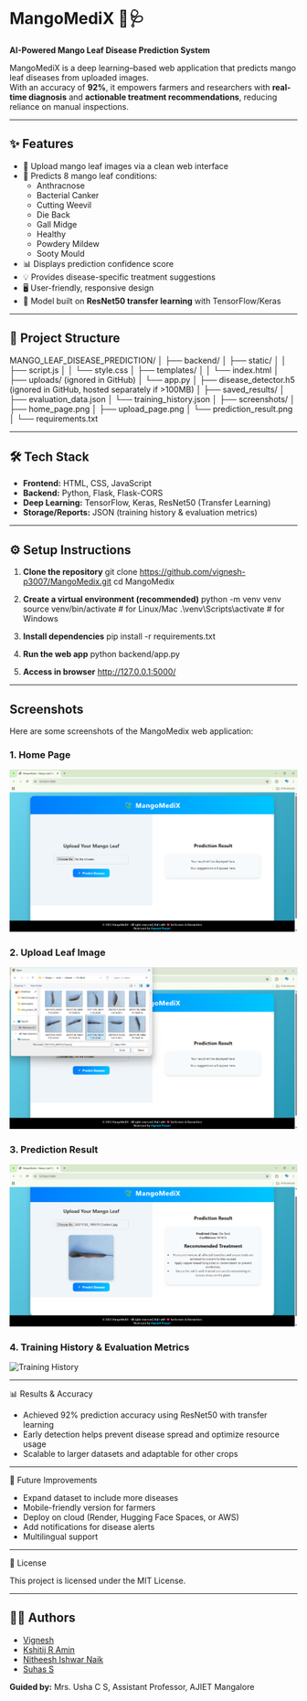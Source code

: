 # MangoMediX 🌿🩺  
**AI-Powered Mango Leaf Disease Prediction System**  

MangoMediX is a deep learning–based web application that predicts mango leaf diseases from uploaded images.  
With an accuracy of **92%**, it empowers farmers and researchers with **real-time diagnosis** and **actionable treatment recommendations**, reducing reliance on manual inspections.  

---

## ✨ Features
- 📸 Upload mango leaf images via a clean web interface  
- 🤖 Predicts 8 mango leaf conditions:
  - Anthracnose  
  - Bacterial Canker  
  - Cutting Weevil  
  - Die Back  
  - Gall Midge  
  - Healthy  
  - Powdery Mildew  
  - Sooty Mould  
- 📊 Displays prediction confidence score  
- 💡 Provides disease-specific treatment suggestions  
- 🖥️ User-friendly, responsive design  
- 🧠 Model built on **ResNet50 transfer learning** with TensorFlow/Keras  

---

## 📂 Project Structure

MANGO_LEAF_DISEASE_PREDICTION/
│
├── backend/
│ ├── static/
│ │ ├── script.js
│ │ └── style.css
│ ├── templates/
│ │ └── index.html
│ ├── uploads/ (ignored in GitHub)
│ └── app.py
│
├── disease_detector.h5 (ignored in GitHub, hosted separately if >100MB)
│
├── saved_results/
│ ├── evaluation_data.json
│ └── training_history.json
│
├── screenshots/
│ ├── home_page.png
│ ├── upload_page.png
│ └── prediction_result.png
│
└── requirements.txt

---

## 🛠️ Tech Stack
- **Frontend:** HTML, CSS, JavaScript  
- **Backend:** Python, Flask, Flask-CORS  
- **Deep Learning:** TensorFlow, Keras, ResNet50 (Transfer Learning)  
- **Storage/Reports:** JSON (training history & evaluation metrics)  

---

## ⚙️ Setup Instructions

1. **Clone the repository**
   git clone https://github.com/vignesh-p3007/MangoMedix.git
   cd MangoMedix

2. **Create a virtual environment (recommended)**
    python -m venv venv
    source venv/bin/activate   # for Linux/Mac
    .\venv\Scripts\activate    # for Windows

3. **Install dependencies**
    pip install -r requirements.txt

4. **Run the web app**
    python backend/app.py

5. **Access in browser**
    http://127.0.0.1:5000/
    
---

## Screenshots

Here are some screenshots of the MangoMedix web application:

### 1. Home Page
![Home Page](screenshots/home_page.png)

### 2. Upload Leaf Image
![Upload Page](screenshots/upload_page.png)

### 3. Prediction Result
![Prediction Result](screenshots/prediction_result.png)

### 4. Training History & Evaluation Metrics
![Training History](screenshots/training_history.png)


---

📊 Results & Accuracy

- Achieved 92% prediction accuracy using ResNet50 with transfer learning
- Early detection helps prevent disease spread and optimize resource usage
- Scalable to larger datasets and adaptable for other crops

---

🚀 Future Improvements

- Expand dataset to include more diseases
- Mobile-friendly version for farmers
- Deploy on cloud (Render, Hugging Face Spaces, or AWS)
- Add notifications for disease alerts
- Multilingual support

---

📜 License

This project is licensed under the MIT License.

---

## 👨‍💻 Authors

- [Vignesh](https://www.linkedin.com/in/vignesh-p3007)  
- [Kshitij R Amin](https://www.linkedin.com/in/kshitij-amin-9a2274208/)  
- [Nitheesh Ishwar Naik](#)  
- [Suhas S](https://www.linkedin.com/in/suhas-s-2773082a6/)  

**Guided by:** Mrs. Usha C S, Assistant Professor, AJIET Mangalore
